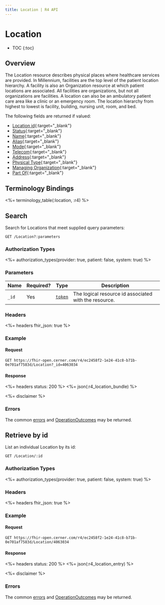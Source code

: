 ```yaml
---
title: Location | R4 API
---
```


# Location

* TOC
{:toc}

## Overview

The Location resource describes physical places where healthcare services are provided.  In Millennium, facilities are the top level of the patient location hierarchy.  A facility is also an Organization resource at which patient locations are associated.  All facilities are organizations, but not all organizations are facilities.  A location can also be an ambulatory patient care area like a clinic or an emergency room.  The location hierarchy from highest to lowest is facility, building, nursing unit, room, and bed.


The following fields are returned if valued:

* [Location id](http://hl7.org/fhir/r4/resource-definitions.html#Resource.id){:target="_blank"}
* [Status](http://hl7.org/fhir/R4/location-definitions.html#Location.status){:target="_blank"}
* [Name](http://hl7.org/fhir/R4/location-definitions.html#Location.name){:target="_blank"}
* [Alias](http://hl7.org/fhir/R4/location-definitions.html#Location.alias){:target="_blank"}
* [Mode](http://hl7.org/fhir/R4/location-definitions.html#Location.mode){:target="_blank"}
* [Telecom](http://hl7.org/fhir/R4/location-definitions.html#Location.telecom){:target="_blank"}
* [Address](http://hl7.org/fhir/R4/location-definitions.html#Location.address){:target="_blank"}
* [Physical Type](http://hl7.org/fhir/R4/location-definitions.html#Location.physicalType){:target="_blank"}
* [Managing Organization](http://hl7.org/fhir/R4/location-definitions.html#Location.managingOrganization){:target="_blank"}
* [Part Of](http://hl7.org/fhir/R4/location-definitions.html#Location.partOf){:target="_blank"}

## Terminology Bindings

<%= terminology_table(:location, :r4) %>

## Search

Search for Locations that meet supplied query parameters:

    GET /Location?:parameters

### Authorization Types

<%= authorization_types(provider: true, patient: false, system: true) %>

### Parameters

 Name        | Required?           | Type      | Description
-------------|---------------------|-----------|----------------------------------------------------------
 `_id`       | Yes                 | [`token`] | The logical resource id associated with the resource.

### Headers

<%= headers fhir_json: true %>

### Example

#### Request

    GET https://fhir-open.cerner.com/r4/ec2458f2-1e24-41c8-b71b-0e701af7583d/Location?_id=4063034

#### Response

<%= headers status: 200 %>
<%= json(:r4_location_bundle) %>

<%= disclaimer %>

### Errors

The common [errors] and [OperationOutcomes] may be returned.

## Retrieve by id

List an individual Location by its id:

    GET /Location/:id

### Authorization Types

<%= authorization_types(provider: true, patient: false, system: true) %>

### Headers

<%= headers fhir_json: true %>

### Example

#### Request

    GET https://fhir-open.cerner.com/r4/ec2458f2-1e24-41c8-b71b-0e701af7583d/Location/4063034

#### Response

<%= headers status: 200 %>
<%= json(:r4_location_entry) %>

<%= disclaimer %>

### Errors

The common [errors] and [OperationOutcomes] may be returned.

[`token`]: http://hl7.org/fhir/r4/search.html#token
[errors]: ../../#client-errors
[OperationOutcomes]: ../../#operation-outcomes